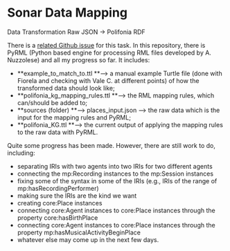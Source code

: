 # Sonar Data Mapping
Data Transformation Raw JSON -> Polifonia RDF

There is a [related Github issue](https://github.com/polifonia-project/sonar2021_demo/issues/35) for this task.
In this repository, there is PyRML (Python based engine for processing RML files developed by A. Nuzzolese) and all my progress so far. It includes:

- **example_to_match_to.ttl **--> a manual example Turtle file (done with Fiorela and checking with Vale C. at different points) of how the transformed data should look like;
- **polifonia_kg_mapping_rules.ttl **--> the RML mapping rules, which can/should be added to;
- **sources (folder) **--> places_input.json --> the raw data which is the input for the mapping rules and PyRML;
- **polifonia_KG.ttl **--> the current output of applying the mapping rules to the raw data with PyRML.

Quite some progress has been made. However, there are still work to do, including:
- separating IRIs with two agents into two IRIs for two different agents
- connecting the mp:Recording instances to the mp:Session instances
- fixing some of the syntax in some of the IRIs (e.g., IRIs of the range of mp:hasRecordingPerformer)
- making sure the IRIs are the kind we want
- creating core:Place instances
- connecting core:Agent instances to core:Place instances through the property core:hasBirthPlace
- connecting core:Agent instances to core:Place instances through the property mp:hasMusicalActivityBeginPlace
- whatever else may come up in the next few days.
